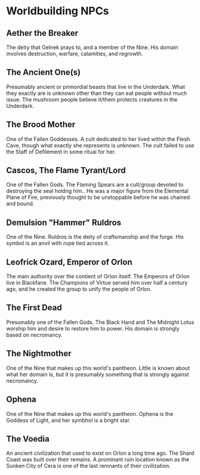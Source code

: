 # Worldbuilding NPCs

## Aether the Breaker

The deity that Gelnek prays to, and a member of the Nine. His domain involves destruction, warfare, calamities, and regrowth.

## The Ancient One(s)

Presumably ancient or primordial beasts that live in the Underdark. What they exactly are is unknown other than they can eat people without much issue. The mushroom people believe it/them protects creatures in the Underdark.

## The Brood Mother

One of the Fallen Goddesses. A cult dedicated to her lived within the Flesh Cave, though what exactly she represents is unknown. The cult failed to use the Staff of Defilement in some ritual for her.

## Cascos, The Flame Tyrant/Lord

One of the Fallen Gods. The Flaming Spears are a cult/group devoted to destroying the seal holdng him.. He was a major figure from the Elemental Plane of Fire, previously thought to be unstoppable before he was chained and bound.

## Demulsion "Hammer" Ruldros

One of the Nine. Ruldros is the deity of craftsmanship and the forge. His symbol is an anvil with rope tied across it.

## Leofrick Ozard, Emperor of Orlon

The main authority over the contient of Orlon itself. The Emperors of Orlon live in Blackfane. The Champions of Virtue served him over half a century ago, and he created the group to unify the people of Orlon.

## The First Dead

Presumably one of the Fallen Gods. The Black Hand and The Midnight Lotus worship him and desire to restore him to power. His domain is strongly based on necromancy.

## The Nightmother

One of the Nine that makes up this world's pantheon. Little is known about what her domain is, but it is presumably something that is strongly against necromancy.

## Ophena

One of the Nine that makes up this world's pantheon. Ophena is the Goddess of Light, and her symbhol is a bright star.

## The Voedia

An ancient civilization that used to exist on Orlon a long time ago. The Shard Coast was built over their remains. A prominant ruin location known as the Sunken City of Cera is one of the last remnants of their civilization. 